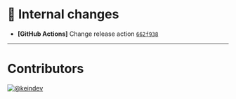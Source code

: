 # :memo: Internal changes

- **[GitHub Actions]** Change release action [`662f938`](https://github.com/keindev/changelog-guru/commit/662f938684de03bacc39a05a93707033b98a5f0f)

---

# Contributors

[![@keindev](https://avatars.githubusercontent.com/u/4527292?v=4&s=40)](https://github.com/keindev)
